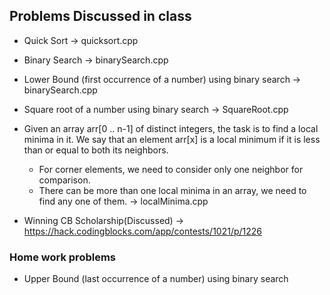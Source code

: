 ## Problems Discussed in class
  
  - Quick Sort  -> quicksort.cpp
  
  - Binary Search  -> binarySearch.cpp
  
  - Lower Bound (first occurrence of a number) using binary search -> binarySearch.cpp
  
  - Square root of a number using binary search -> SquareRoot.cpp

  - Given an array arr[0 .. n-1] of distinct integers, the task is to find a local minima in it. We say that an element arr[x] is a local minimum if it is less than or equal to both its neighbors.

	*	For corner elements, we need to consider only one neighbor for comparison.
	* 	There can be more than one local minima in an array, we need to find any one of them. 
	-> localMinima.cpp

  - Winning CB Scholarship(Discussed) -> https://hack.codingblocks.com/app/contests/1021/p/1226 


### Home work problems

 -  Upper Bound (last occurrence of a number) using binary search
